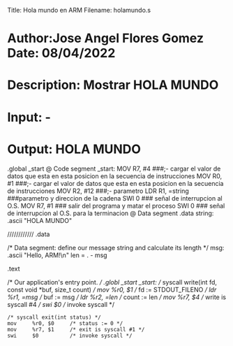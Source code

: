  Title: Hola mundo en ARM					Filename: holamundo.s
# Author:Jose Angel Flores Gomez				Date: 08/04/2022
# Description: Mostrar HOLA MUNDO
# Input: -
# Output: HOLA MUNDO

 .global _start
@ Code segment
_start:
  MOV R7, #4 ###;- cargar el valor de datos que esta en esta posicion en la secuencia de instrucciones
  MOV R0, #1 ###;- cargar el valor de datos que esta en esta posicion en la secuencia de instrucciones
  MOV R2, #12 ###;- parametro
  LDR R1, =string ###parametro y direccion de la cadena
  SWI 0 ### señal de interrupcion al O.S.
  MOV R7, #1 ### salir del programa y matar el proceso
  SWI 0 ### señal de interrupcion al O.S. para la terminacion
@ Data segment 
  .data
string:
  .ascii "HOLA MUNDO"
  
 ////////////
 .data

/* Data segment: define our message string and calculate its length */
msg:
    .ascii      "Hello, ARM!\n"
len = . - msg

.text

/* Our application's entry point. */
.globl _start
_start:
    /* syscall write(int fd, const void *buf, size_t count) */
    mov     %r0, $1     /* fd := STDOUT_FILENO */
    ldr     %r1, =msg   /* buf := msg */
    ldr     %r2, =len   /* count := len */
    mov     %r7, $4     /* write is syscall #4 */
    swi     $0          /* invoke syscall */

    /* syscall exit(int status) */
    mov     %r0, $0     /* status := 0 */
    mov     %r7, $1     /* exit is syscall #1 */
    swi     $0          /* invoke syscall */
